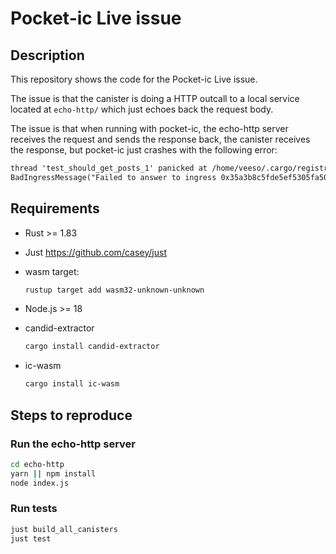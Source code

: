 # Pocket-ic Live issue

## Description

This repository shows the code for the Pocket-ic Live issue.

The issue is that the canister is doing a HTTP outcall to a local service located at `echo-http/` which just echoes back the request body.

The issue is that when running with pocket-ic, the echo-http server receives the request and sends the response back, the canister receives the response, but pocket-ic just crashes with the following error:

```txt
thread 'test_should_get_posts_1' panicked at /home/veeso/.cargo/registry/src/index.crates.io-6f17d22bba15001f/pocket-ic-6.0.0/src/nonblocking.rs:1304:51:
BadIngressMessage("Failed to answer to ingress 0x35a3b8c5fde5ef5305fa502edf15d9bd5cafc84f9c6a5148a28d6a00c51aed5a after 100 rounds.")
```

## Requirements

- Rust >= 1.83
- Just <https://github.com/casey/just>
- wasm target:

    ```sh
    rustup target add wasm32-unknown-unknown
    ```

- Node.js >= 18
- candid-extractor

    ```sh
    cargo install candid-extractor
    ```

- ic-wasm

    ```sh
    cargo install ic-wasm
    ```

## Steps to reproduce

### Run the echo-http server

```sh
cd echo-http
yarn || npm install
node index.js
```

### Run tests

```sh
just build_all_canisters
just test
```
